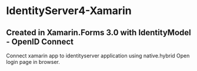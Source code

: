 # IdentityServer4-Xamarin

Created in Xamarin.Forms 3.0 with IdentityModel - OpenID Connect
------------------------------------------------

Connect xamarin app to identityserver application using native.hybrid
Open login page in browser.
